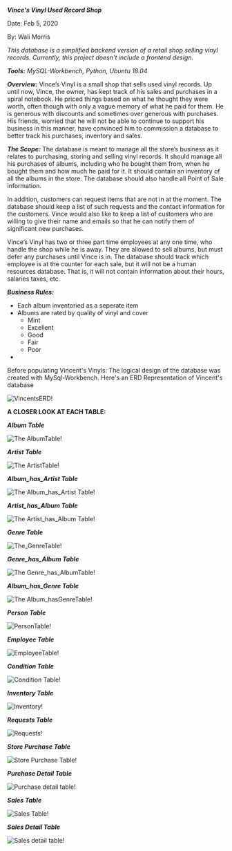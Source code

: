 ***Vince's Vinyl Used Record Shop*** 

Date: Feb 5, 2020

By: Wali Morris

*This database is a simplified backend version of a retail shop selling vinyl records. Currently, this 
project doesn't include a frontend design.*

***Tools:*** *MySQL-Workbench, Python, Ubuntu 18.04*

***Overview:***
Vince’s Vinyl is a small shop that sells used vinyl records. Up until now, Vince, the owner, has kept
track of his sales and purchases in a spiral notebook. He priced things based on what he thought
they were worth, often though with only a vague memory of what he paid for them. He is
generous with discounts and sometimes over generous with purchases. His friends, worried that
he will not be able to continue to support his business in this manner, have convinced him to
commission a database to better track his purchases, inventory and sales.


***The Scope:***
The database is meant to manage all the store’s business as it relates to purchasing, storing and
selling vinyl records. It should manage all his purchases of albums, including who he bought them
from, when he bought them and how much he paid for it. It should contain an inventory of all the
albums in the store. The database should also handle all Point of Sale information.

In addition, customers can request items that are not in at the moment. The database should keep
a list of such requests and the contact information for the customers. Vince would also like to
keep a list of customers who are willing to give their name and emails so that he can notify them
of significant new purchases.

Vince’s Vinyl has two or three part time employees at any one time, who handle the shop while he
is away. They are allowed to sell albums, but must defer any purchases until Vince is in. The
database should track which employee is at the counter for each sale, but it will not be a human
resources database. That is, it will not contain information about their hours, salaries taxes, etc.


***Business Rules:***
* Each album inventoried as a seperate item
* Albums are rated by quality of vinyl and cover
  * Mint
  * Excellent
  * Good 
  * Fair 
  * Poor
* 


Before populating Vincent's Vinyls: The logical design of the database was created with MySql-Workbench. 
Here's an ERD Representation of Vincent's database 

![VincentsERD!](Images/VincentsVFinal.png)

**A CLOSER LOOK AT EACH TABLE:**

***Album Table***

![The AlbumTable!](Images/AlbumTable.png)

***Artist Table***

![The ArtistTable!](Images/ArtistTable.png)

***Album_has_Artist Table***

![The Album_has_Artist Table!](Images/Album_has_ArtistTable.png)

***Artist_has_Album Table***

![The Artist_has_Album Table!](Images/Artist_has_AlbumTable.png)

***Genre Table*** 

![The_GenreTable!](Images/GenreTable.png)

***Genre_has_Album Table***

![The Genre_has_AlbumTable!](Images/Genre_has_AlbumTable.png)

***Album_has_Genre Table***

![The Album_hasGenreTable!](Images/Album_has_GenreTable.png)

***Person Table***

![PersonTable!](Images/PersonTable.png)

***Employee Table***

![EmployeeTable!](Images/EmployeeTable.png)

***Condition Table***

![Condition Table!](Images/ConditionTable.png)

***Inventory Table***

![Inventory!](Images/InventoryTable.png)

***Requests Table***

![Requests!](Images/RequestTable.png)

***Store Purchase Table***

![Store Purchase Table!](Images/StorePurchaseTable.png)

***Purchase Detail Table***

![Purchase detail table!](Images/PurchaseDetailTable.png)

***Sales Table***

![Sales Table!](Images/SalesTable.png)

***Sales Detail Table***

![Sales detail table!](Images/SalesDetailsTable.png)
